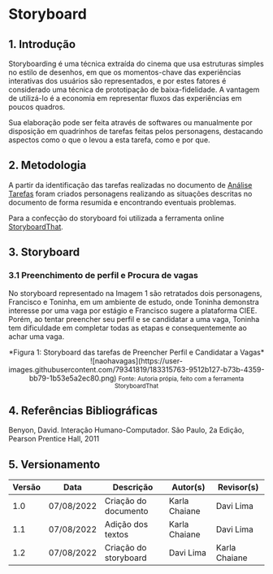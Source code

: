 # Storyboard

## 1. Introdução
Storyboarding é uma técnica extraída do cinema que usa estruturas simples no estilo de desenhos, em que os momentos-chave das experiências interativas dos usuários são representados, e por estes fatores é considerado uma técnica de prototipação de baixa-fidelidade. A vantagem de utilizá-lo é a economia em representar fluxos das experiências em poucos quadros.

Sua elaboração pode ser feita através de softwares ou manualmente por disposição em quadrinhos de tarefas feitas pelos personagens, destacando aspectos como o que o levou a esta tarefa, como e por que.

## 2. Metodologia
A partir da identificação das tarefas realizadas no documento de [Análise Tarefas](../../analise_requisitos/analise_tarefas.md) foram criados personagens realizando as situações descritas no documento de forma resumida e encontrando eventuais problemas.

Para a confecção do storyboard foi utilizada a ferramenta online [StoryboardThat](https://www.storyboardthat.com).

## 3. Storyboard

### 3.1 Preenchimento de perfil e Procura de vagas
No storyboard representado na Imagem 1 são retratados dois personagens, Francisco e Toninha, em um ambiente de estudo, onde Toninha demonstra interesse por uma vaga por estágio e Francisco sugere a plataforma CIEE. Porém, ao tentar preencher seu perfil e se candidatar a uma vaga, Toninha tem dificuldade em completar todas as etapas e consequentemente ao achar uma vaga.

<center>*Figura 1: Storyboard das tarefas de Preencher Perfil e Candidatar a Vagas*
![naohavagas](https://user-images.githubusercontent.com/79341819/183315763-9512b127-b73b-4359-bb79-1b53e5a2ec80.png)  
<small>Fonte: Autoria própia, feito com a ferramenta StoryboardThat</small></center>

## 4. Referências Bibliográficas
Benyon, David. Interação Humano-Computador. São Paulo, 2a Edição, Pearson Prentice Hall, 2011

## 5. Versionamento
|Versão	| Data	| Descrição |	Autor(s)	| Revisor(s)|
|--------|----|-----------|-------|---------|
| 1.0 |	07/08/2022	| Criação do documento | Karla Chaiane | Davi Lima |
| 1.1 |	07/08/2022	| Adição dos textos | Karla Chaiane | Davi Lima |
| 1.2 |	07/08/2022	| Criação do storyboard | Davi Lima | Karla Chaiane |

